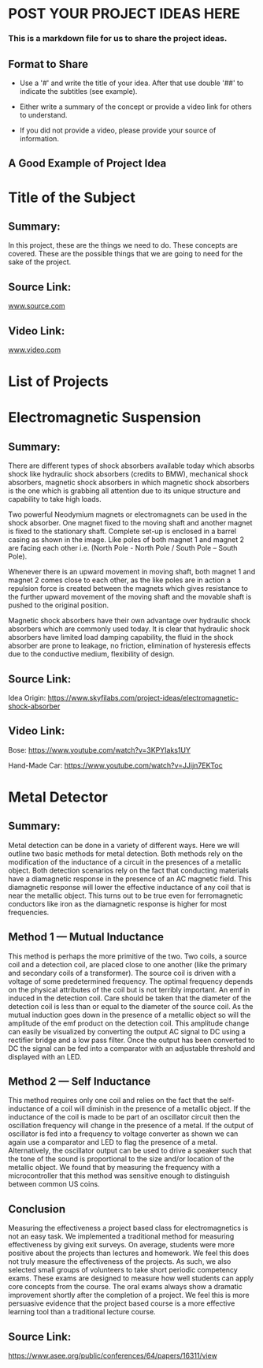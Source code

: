 # POST YOUR PROJECT IDEAS HERE
### This is a markdown file for us to share the project ideas.

## Format to Share
* Use a '#' and write the title of your idea. After that use double '##' to indicate the subtitles (see example).

* Either write a summary of the concept or provide a video link for others to understand.

* If you did not provide a video, please provide your source of information.

## A Good Example of Project Idea

# Title of the Subject
## Summary: 

In this project, these are the things we need to do. These concepts are covered. These are the possible things that we are going to need for the sake of the project.

## Source Link: 
www.source.com

## Video  Link: 
www.video.com

# List of Projects

# Electromagnetic Suspension

## Summary:
There are different types of shock absorbers available today which absorbs shock like hydraulic shock absorbers (credits to BMW), mechanical shock absorbers, magnetic shock absorbers in which magnetic shock absorbers is the one which is grabbing all attention due to its unique structure and capability to take high loads.

Two powerful Neodymium magnets or electromagnets can be used in the shock absorber. One magnet fixed to the moving shaft and another magnet is fixed to the stationary shaft. Complete set-up is enclosed in a barrel casing as shown in the image. Like poles of both magnet 1 and magnet 2 are facing each other i.e. (North Pole - North Pole / South Pole – South Pole).

Whenever there is an upward movement in moving shaft, both magnet 1 and magnet 2 comes close to each other, as the like poles are in action a repulsion force is created between the magnets which gives resistance to the further upward movement of the moving shaft and the movable shaft is pushed to the original position.

Magnetic shock absorbers have their own advantage over hydraulic shock absorbers which are commonly used today. It is clear that hydraulic shock absorbers have limited load damping capability, the fluid in the shock absorber are prone to leakage, no friction, elimination of hysteresis effects due to the conductive medium, flexibility of design.

## Source Link:
Idea Origin: https://www.skyfilabs.com/project-ideas/electromagnetic-shock-absorber

## Video Link:
Bose: https://www.youtube.com/watch?v=3KPYIaks1UY

Hand-Made Car: https://www.youtube.com/watch?v=JJijn7EKToc

# Metal Detector
## Summary: 

Metal detection can be done in a variety of different ways. Here we will outline two basic methods for metal detection. Both methods rely on the modification of the inductance of a circuit in the presences of a metallic object.  Both detection scenarios rely on the fact that conducting materials have a diamagnetic response in the presence of an AC magnetic field.  This 
diamagnetic response will lower the effective inductance of any coil that is near the metallic object.  This turns out to be true even for ferromagnetic conductors like iron as the diamagnetic response is higher for most frequencies.   

## Method 1 — Mutual Inductance 

This method is perhaps the more primitive of the two.  Two coils, a source coil and a detection coil, are placed close to one another (like the primary and secondary coils of a transformer).  The source coil is driven with a voltage of some predetermined frequency.  The optimal frequency depends on the physical attributes of the coil but is not terribly important.  An emf in induced in the detection coil.  Care should be taken that the diameter of the detection coil is less than or equal to the diameter of the source coil.  As the mutual induction goes down in the presence of a metallic object so will the amplitude of the emf product on the detection coil.  This amplitude change can easily be visualized by converting the output AC signal to DC using a rectifier bridge and a low pass filter.  Once the output has been converted to DC the signal can be fed into a comparator with an adjustable threshold and displayed with an LED. 

## Method 2 — Self Inductance 

This method requires only one coil and relies on the fact that the self-inductance of a coil will diminish in the presence of a metallic object.  If the inductance of the coil is made to be part of an oscillator circuit then the oscillation frequency will change in the presence of a metal.  If the output of oscillator is fed into a frequency to voltage converter as shown we can again use a comparator and LED to flag the presence of a metal.  Alternatively, the oscillator output can be used to drive a speaker such that the tone of the sound is proportional to the size and/or location of the metallic object. We found that by measuring the frequency with a microcontroller that this method was sensitive enough to distinguish between common US coins. 

## Conclusion 

Measuring the effectiveness a project based class for electromagnetics is not an easy task.  We implemented a traditional method for measuring effectiveness by giving exit surveys.  On average, students were more positive about the projects than lectures and homework.  We feel this does not truly measure the effectiveness of the projects.  As such, we also selected small groups of volunteers to take short periodic competency exams.  These exams are designed to measure how well students can apply core concepts from the course.  The oral exams always show a dramatic improvement shortly after the completion of a project.  We feel this is more persuasive evidence that the project based course is a more effective learning tool than a traditional lecture course. 

## Source Link: 
https://www.asee.org/public/conferences/64/papers/16311/view